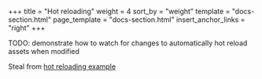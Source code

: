 +++
title = "Hot reloading"
weight = 4
sort_by = "weight"
template = "docs-section.html"
page_template = "docs-section.html"
insert_anchor_links = "right"
+++

TODO: demonstrate how to watch for changes to automatically hot reload assets when modified

Steal from [hot reloading example](https://github.com/bevyengine/bevy/blob/main/examples/asset/hot_asset_reloading.rs)
